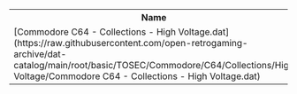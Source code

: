 <table>
<tr><th>Name</th><th>Size</th></tr>
<tr><td>
[Commodore C64 - Collections - High Voltage.dat](https://raw.githubusercontent.com/open-retrogaming-archive/dat-catalog/main/root/basic/TOSEC/Commodore/C64/Collections/High Voltage/Commodore C64 - Collections - High Voltage.dat)
</td><td>1442516</td></tr>
</table>

